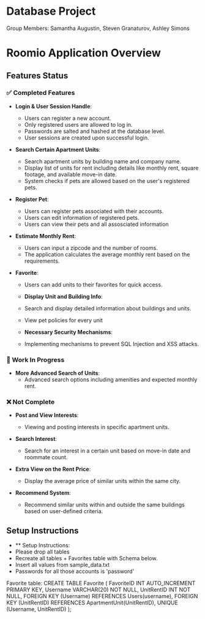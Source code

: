 # Database Project

Group Members: Samantha Augustin, Steven Granaturov, Ashley Simons

# Roomio Application Overview

## Features Status

### ✅ Completed Features

- **Login & User Session Handle**:

  - Users can register a new account.
  - Only registered users are allowed to log in.
  - Passwords are salted and hashed at the database level.
  - User sessions are created upon successful login.

- **Search Certain Apartment Units**:

  - Search apartment units by building name and company name.
  - Display list of units for rent including details like monthly rent, square footage, and available move-in date.
  - System checks if pets are allowed based on the user's registered pets.

- **Register Pet**:

  - Users can register pets associated with their accounts.
  - Users can edit information of registered pets.
  - Users can view their pets and all assosciated information

- **Estimate Monthly Rent**:

  - Users can input a zipcode and the number of rooms.
  - The application calculates the average monthly rent based on the requirements.

- **Favorite**:

  - Users can add units to their favorites for quick access.

  - **Display Unit and Building Info**:
  - Search and display detailed information about buildings and units.
  - View pet policies for every unit

  - **Necessary Security Mechanisms**:
  - Implementing mechanisms to prevent SQL Injection and XSS attacks.

### 🚧 Work In Progress

- **More Advanced Search of Units**:
  - Advanced search options including amenities and expected monthly rent.

### ❌ Not Complete

- **Post and View Interests**:

  - Viewing and posting interests in specific apartment units.

- **Search Interest**:

  - Search for an interest in a certain unit based on move-in date and roommate count.

- **Extra View on the Rent Price**:

  - Display the average price of similar units within the same city.

- **Recommend System**:
  - Recommend similar units within and outside the same buildings based on user-defined criteria.

## Setup Instructions

- \*\* Setup Instructions:
- Please drop all tables
- Recreate all tables + Favorites table with Schema below.
- Insert all values from sample_data.txt
- Passwords for all those accounts is 'password'

Favorite table:
CREATE TABLE Favorite (
FavoriteID INT AUTO_INCREMENT PRIMARY KEY,
Username VARCHAR(20) NOT NULL,
UnitRentID INT NOT NULL,
FOREIGN KEY (Username) REFERENCES Users(username),
FOREIGN KEY (UnitRentID) REFERENCES ApartmentUnit(UnitRentID),
UNIQUE (Username, UnitRentID)
);
